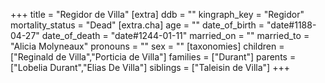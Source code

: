 +++
title = "Regidor de Villa"
[extra]
ddb = ""
kingraph_key = "Regidor"
mortality_status = "Dead"
[extra.cha]
age = ""
date_of_birth = "date#1188-04-27"
date_of_death = "date#1244-01-11"
married_on = ""
married_to = "Alicia Molyneaux"
pronouns = ""
sex = ""
[taxonomies]
children = ["Reginald de Villa","Porticia de Villa"]
families = ["Durant"]
parents = ["Lobelia Durant","Elias De Villa"]
siblings = ["Taleisin de Villa"]
+++

